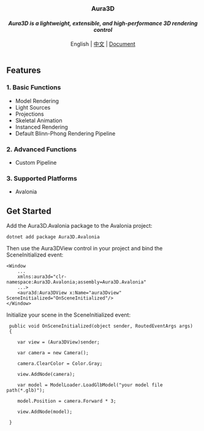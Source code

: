 <div id="header" align="center">
    <h3>Aura3D</h3>
    <h4><i>Aura3D is a lightweight, extensible, and high-performance 3D rendering control</i></h4>
    <div id="link">
        <span>English</span> | 
        <a href="./README_CN.md">中文</a> |
        <a href="./doc/en/home.md">Document</a> 
    </div>
</div>
<br/>

## Features
### 1. Basic Functions
- Model Rendering
- Light Sources
- Projections
- Skeletal Animation
- Instanced Rendering
- Default Blinn-Phong Rendering Pipeline

### 2. Advanced Functions
- Custom Pipeline

### 3. Supported Platforms
- Avalonia

## Get Started

Add the Aura3D.Avalonia package to the Avalonia project:

```shell
dotnet add package Aura3D.Avalonia
```

Then use the Aura3DView control in your project and bind the SceneInitialized event:

```xaml
<Window
    ...
    xmlns:aura3d="clr-namespace:Aura3D.Avalonia;assembly=Aura3D.Avalonia"
    ...>
	<aura3d:Aura3DView x:Name="aura3Dview" SceneInitialized="OnSceneInitialized"/>
</Window>
```

Initialize your scene in the SceneInitialized event:

```CSharp
 public void OnSceneInitialized(object sender, RoutedEventArgs args)
 {
	
    var view = (Aura3DView)sender;

    var camera = new Camera();

    camera.ClearColor = Color.Gray;

	view.AddNode(camera);

	var model = ModelLoader.LoadGlbModel("your model file path(*.glb)");

	model.Position = camera.Forward * 3;

	view.AddNode(model);

 }
```
